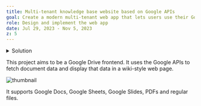 ```yaml
---
title: Multi-tenant knowledge base website based on Google APIs
goal: Create a modern multi-tenant web app that lets users use their Google Drive as a knowledge base
role: Design and implement the web app
date: Jul 29, 2023 - Nov 5, 2023
z: 5
---
```


<details>
<summary>Solution</summary>

I chose NextJS as the backbone for this project as it offers the greatest amount of flexibility while still being very powerful both on the client as well as on the server with an active community and thriving ecosystem.

For styles I chose TailwindCSS with DaisyUI for the optimizations and development speed that come out of using them. Tailwind uses purgecss to minimize the final bundle making the page load and feel faster.

The database is PostgreSQL with Prisma ORM running on Vercel's cloud infrastructure.

For authentication I chose NextAuth with JWT as it's the preferred way to handle auth in a NextJS project.


The actual implementation is a lengthy process involving many moving parts and lots of code. I'll go over the three most challenging problems in no particular order.

Interfacing with Google Drive is done to read the content there and almost never used for writing except for setting and removing permissions. To read the content the reader must have appropriate permissions and that's determined by the auth system with a JWT.
For each request we can get the JWT and use it in the google client to auth unless it's an anonymous user, in which case we must use a google service account JWT. This JWT holds a google client access token used by google in determining permissions.
Once the client is set up we can start making drive requests on behalf of the user getting their drive content inside the web app including folders, files, documents, pictures, shared drives and so on, which can later be rendered on a page.
These requests are a bottleneck, which required many optimizations and concurrency tricks to make the site considerably faster than the competition.

The storage API uses Prisma ORM for storing and getting all the user info including wikis and spaces. When a user logs in they can see their wiki as well as all the wikis they are allowed to manage. It's used to handle authorized requests like changing the wiki/space name, url, permissions and more. Storage is an integral part of any web application.

The UI/UX uses TailwindCSS and DaisyUI to make everything a fast, modern, optimized and intuitive experience with extra features like dozens of themes as well as a custom theme builder.
React was used with TypeScript to provide a nice modern client-side experience between transitions and interactions.
This setup supports maximum optimization as you can see in the screenshots below allowing the app to reach a lighthouse score of 100 on all but one (it has 99) pages.
Both mobile and desktop is supported.
</details>

This project aims to be a Google Drive frontend. It uses the Google APIs to fetch document data and display that data in a wiki-style web page.


![thumbnail](/thumbnail.png)


It supports Google Docs, Google Sheets, Google Slides, PDFs and regular files.
